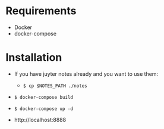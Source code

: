 # Requirements

* Docker
* docker-compose

# Installation

* If you have juyter notes already and you want to use them:
  * ```$ cp $NOTES_PATH ./notes```

* ```$ docker-compose build ```
* ```$ docker-compose up -d```

* http://localhost:8888


